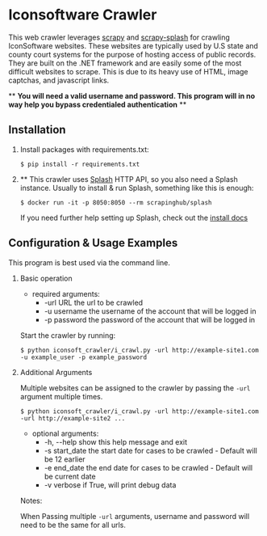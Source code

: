 # Iconsoftware Crawler
   This web crawler leverages [scrapy](https://github.com/scrapy/scrapy) and [scrapy-splash](https://github.com/scrapy-plugins/scrapy-splash) for crawling IconSoftware websites. These websites are typically used by U.S state and county court systems for the purpose of hosting access of public records. They are built on the .NET framework and are easily some of the most difficult websites to scrape. This is due to its heavy use of <frameset> HTML, image captchas, and javascript <href> links. 
  
  ** __You will need a valid username and password. This program will in no way help you bypass credentialed authentication__ **



## Installation
1. Install packages with requirements.txt:

       $ pip install -r requirements.txt

2. ** This crawler uses [Splash](https://github.com/scrapinghub/splash) HTTP API, so you also need a Splash instance. Usually to install & run Splash, something like this is enough:
 
       $ docker run -it -p 8050:8050 --rm scrapinghub/splash
       
    If you need further help setting up Splash, check out the [install docs](https://splash.readthedocs.io/en/latest/install.html)

## Configuration & Usage Examples

This program is best used via the command line. 

1) Basic operation
   
    * required arguments:
      * -url URL       the url to be crawled
      * -u username    the username of the account that will be logged in
      * -p password    the password of the account that will be logged in
      
    Start the crawler by running:
      
       $ python iconsoft_crawler/i_crawl.py -url http://example-site1.com -u example_user -p example_password
       
2) Additional Arguments

     Multiple websites can be assigned to the crawler by passing the `-url` argument multiple times.
     
       $ python iconsoft_crawler/i_crawl.py -url http://example-site1.com -url http://example-site2 ...
       
      
    * optional arguments:
      * -h, --help     show this help message and exit
      * -s start_date  the start date for cases to be crawled - Default will be 12 earlier
      * -e end_date    the end date for cases to be crawled - Default will be current date
      * -v verbose     if True, will print debug data
        

    
    Notes:

      When Passing multiple `-url` arguments, username and password will need to be the same for all urls.

